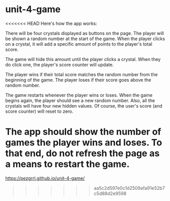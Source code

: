 # unit-4-game

<<<<<<< HEAD
Here's how the app works:

There will be four crystals displayed as buttons on the page. The player will be shown a random number at the start of the game. When the player clicks on a crystal, it will add a specific amount of points to the player's total score. 

The game will hide this amount until the player clicks a crystal.
When they do click one, the player's score counter will update.

The player wins if their total score matches the random number from the beginning of the game. The player loses if their score goes above the random number. 

The game restarts whenever the player wins or loses.
When the game begins again, the player should see a new random number. Also, all the crystals will have four new hidden values. Of course, the user's score (and score counter) will reset to zero.

The app should show the number of games the player wins and loses. To that end, do not refresh the page as a means to restart the game.
=======
https://pezgrrl.github.io/unit-4-game/
>>>>>>> aa5c2d597e0c1d2509afa91e52b7c5d88d2e9598
